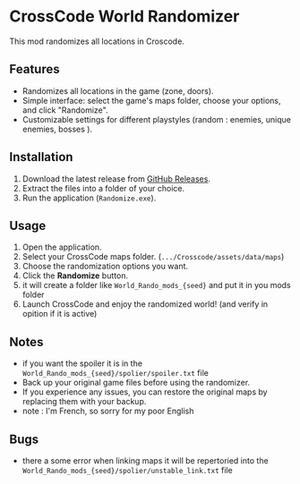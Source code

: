 # CrossCode World Randomizer

This mod randomizes all locations in Croscode.

## Features
- Randomizes all locations in the game (zone, doors).
- Simple interface: select the game's maps folder, choose your options, and click "Randomize".
- Customizable settings for different playstyles (random : enemies, unique enemies, bosses ).

## Installation
1. Download the latest release from [GitHub Releases](https://github.com/Atsouky/cc-WorldRandomizer/releases/tag/v0.7.2).
2. Extract the files into a folder of your choice.
3. Run the application (`Randomize.exe`).

## Usage
1. Open the application.
2. Select your CrossCode maps folder. (`.../Crosscode/assets/data/maps`)
3. Choose the randomization options you want.
4. Click the **Randomize** button.
5. it will create a folder like `World_Rando_mods_{seed}` and put it in you mods folder
7. Launch CrossCode and enjoy the randomized world! (and verify in opition if it is active)

## Notes
- if you want the spoiler it is in the `World_Rando_mods_{seed}/spolier/spoiler.txt` file
- Back up your original game files before using the randomizer.
- If you experience any issues, you can restore the original maps by replacing them with your backup.
- note : I'm French, so sorry for my poor English

## Bugs

- there a some error when linking maps it will be repertoried into the `World_Rando_mods_{seed}/spolier/unstable_link.txt` file
